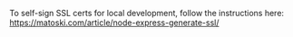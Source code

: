 To self-sign SSL certs for local development, follow the instructions here:
https://matoski.com/article/node-express-generate-ssl/
